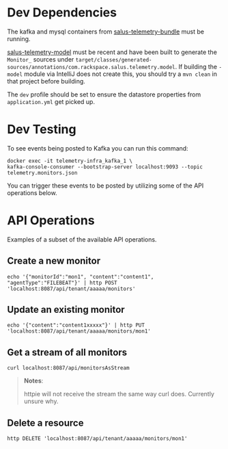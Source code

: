 # Dev Dependencies

The kafka and mysql containers from [salus-telemetry-bundle](https://github.com/racker/salus-telemetry-bundle#runningdeveloping-locally) must be running.

[salus-telemetry-model](https://github.com/racker/salus-telemetry-model) must be recent and have been built to generate the `Monitor_` sources under `target/classes/generated-sources/annotations/com.rackspace.salus.telemetry.model`.  If building the `-model` module via IntelliJ does not create this, you should try a `mvn clean` in that project before building.


The `dev` profile should be set to ensure the datastore properties from `application.yml` get picked up.

# Dev Testing

To see events being posted to Kafka you can run this command:
```
docker exec -it telemetry-infra_kafka_1 \
kafka-console-consumer --bootstrap-server localhost:9093 --topic telemetry.monitors.json
```

You can trigger these events to be posted by utilizing some of the API operations below.

# API Operations
Examples of a subset of the available API operations.

## Create a new monitor
```
echo '{"monitorId":"mon1", "content":"content1", "agentType":"FILEBEAT"}' | http POST 'localhost:8087/api/tenant/aaaaa/monitors'
```

## Update an existing monitor
```
echo '{"content":"content1xxxxx"}' | http PUT 'localhost:8087/api/tenant/aaaaa/monitors/mon1'
```

## Get a stream of all monitors
```
curl localhost:8087/api/monitorsAsStream
```

> **Notes**:
>
> httpie will not receive the stream the same way curl does.  Currently unsure why.


## Delete a resource
```
http DELETE 'localhost:8087/api/tenant/aaaaa/monitors/mon1'
```
